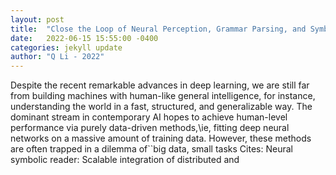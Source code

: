 ```yaml
---
layout: post
title:  "Close the Loop of Neural Perception, Grammar Parsing, and Symbolic Reasoning"
date:   2022-06-15 15:55:00 -0400
categories: jekyll update
author: "Q Li - 2022"
---
```

Despite the recent remarkable advances in deep learning, we are still far from building machines with human-like general intelligence, for instance, understanding the world in a fast, structured, and generalizable way. The dominant stream in contemporary AI hopes to achieve human-level performance via purely data-driven methods,\ie, fitting deep neural networks on a massive amount of training data. However, these methods are often trapped in a dilemma of``big data, small tasks    Cites: Neural symbolic reader: Scalable integration of distributed and